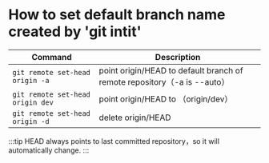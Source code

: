 # How to set default branch name created by 'git intit'
| Command | Description |
|-----|----|
|```git remote set-head origin -a```    |    point origin/HEAD to default branch of remote repository（-a is --auto）|
|```git remote set-head origin dev```  |     point origin/HEAD to （origin/dev）  |
|```git remote set-head origin -d```   |     delete origin/HEAD    |

:::tip
HEAD always points to last committed repository，so it will automatically change.
:::